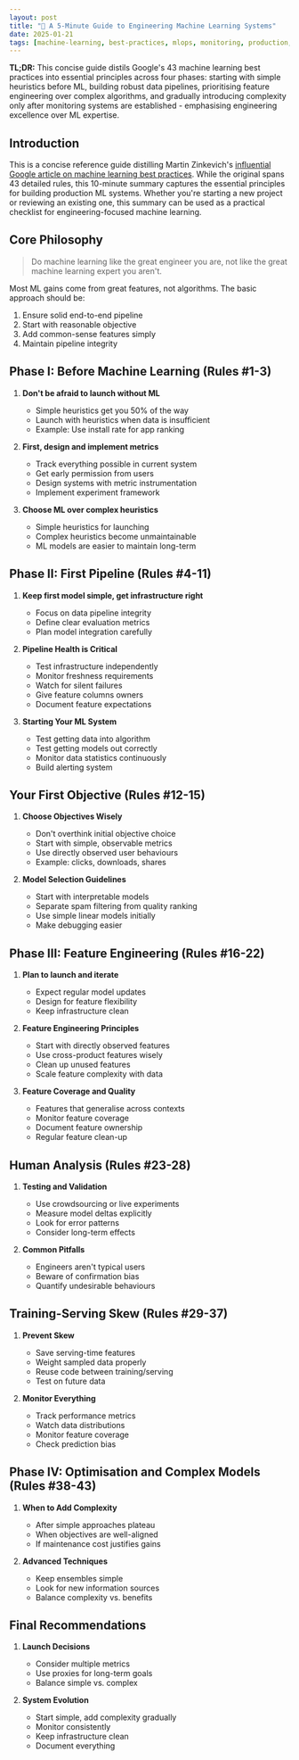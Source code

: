 ```yaml
---
layout: post
title: "🔧 A 5-Minute Guide to Engineering Machine Learning Systems"
date: 2025-01-21
tags: [machine-learning, best-practices, mlops, monitoring, production, quality-assurance, data-science, decision-making]
---
```


**TL;DR:** This concise guide distils Google's 43 machine learning best practices into essential principles across four phases: starting with simple heuristics before ML, building robust data pipelines, prioritising feature engineering over complex algorithms, and gradually introducing complexity only after monitoring systems are established - emphasising engineering excellence over ML expertise. 
<!--more-->

## Introduction
This is a concise reference guide distilling Martin Zinkevich's [influential Google article on machine learning best practices](https://developers.google.com/machine-learning/guides/rules-of-ml). While the original spans 43 detailed rules, this 10-minute summary captures the essential principles for building production ML systems. Whether you're starting a new project or reviewing an existing one, this summary can be used as a practical checklist for engineering-focused machine learning.

## Core Philosophy
> Do machine learning like the great engineer you are, not like the great machine learning expert you aren't.

Most ML gains come from great features, not algorithms. The basic approach should be:
1. Ensure solid end-to-end pipeline
2. Start with reasonable objective
3. Add common-sense features simply
4. Maintain pipeline integrity

## Phase I: Before Machine Learning (Rules #1-3)
1. **Don't be afraid to launch without ML**
   - Simple heuristics get you 50% of the way
   - Launch with heuristics when data is insufficient
   - Example: Use install rate for app ranking

2. **First, design and implement metrics**
   - Track everything possible in current system
   - Get early permission from users
   - Design systems with metric instrumentation
   - Implement experiment framework

3. **Choose ML over complex heuristics**
   - Simple heuristics for launching
   - Complex heuristics become unmaintainable
   - ML models are easier to maintain long-term

## Phase II: First Pipeline (Rules #4-11)
1. **Keep first model simple, get infrastructure right**
   - Focus on data pipeline integrity
   - Define clear evaluation metrics
   - Plan model integration carefully

2. **Pipeline Health is Critical**
   - Test infrastructure independently
   - Monitor freshness requirements
   - Watch for silent failures
   - Give feature columns owners
   - Document feature expectations

3. **Starting Your ML System**
   - Test getting data into algorithm
   - Test getting models out correctly
   - Monitor data statistics continuously
   - Build alerting system

## Your First Objective (Rules #12-15)
1. **Choose Objectives Wisely**
   - Don't overthink initial objective choice
   - Start with simple, observable metrics
   - Use directly observed user behaviours
   - Example: clicks, downloads, shares

2. **Model Selection Guidelines**
   - Start with interpretable models
   - Separate spam filtering from quality ranking
   - Use simple linear models initially
   - Make debugging easier

## Phase III: Feature Engineering (Rules #16-22)
1. **Plan to launch and iterate**
   - Expect regular model updates
   - Design for feature flexibility
   - Keep infrastructure clean

2. **Feature Engineering Principles**
   - Start with directly observed features
   - Use cross-product features wisely
   - Clean up unused features
   - Scale feature complexity with data

3. **Feature Coverage and Quality**
   - Features that generalise across contexts
   - Monitor feature coverage
   - Document feature ownership
   - Regular feature clean-up

## Human Analysis (Rules #23-28)
1. **Testing and Validation**
   - Use crowdsourcing or live experiments
   - Measure model deltas explicitly
   - Look for error patterns
   - Consider long-term effects

2. **Common Pitfalls**
   - Engineers aren't typical users
   - Beware of confirmation bias
   - Quantify undesirable behaviours

## Training-Serving Skew (Rules #29-37)
1. **Prevent Skew**
   - Save serving-time features
   - Weight sampled data properly
   - Reuse code between training/serving
   - Test on future data

2. **Monitor Everything**
   - Track performance metrics
   - Watch data distributions
   - Monitor feature coverage
   - Check prediction bias

## Phase IV: Optimisation and Complex Models (Rules #38-43)
1. **When to Add Complexity**
   - After simple approaches plateau
   - When objectives are well-aligned
   - If maintenance cost justifies gains

2. **Advanced Techniques**
   - Keep ensembles simple
   - Look for new information sources
   - Balance complexity vs. benefits

## Final Recommendations
1. **Launch Decisions**
   - Consider multiple metrics
   - Use proxies for long-term goals
   - Balance simple vs. complex

2. **System Evolution**
   - Start simple, add complexity gradually
   - Monitor consistently
   - Keep infrastructure clean
   - Document everything
